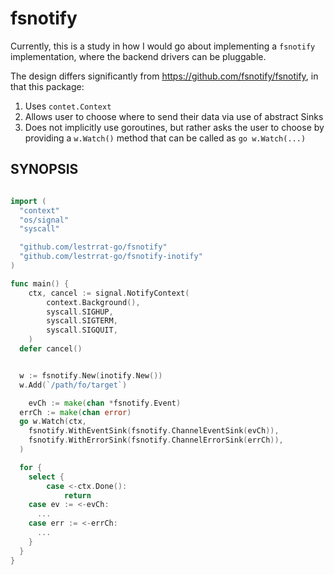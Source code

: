 fsnotify
========

Currently, this is a study in how I would go about implementing a `fsnotify`
implementation, where the backend drivers can be pluggable.

The design differs significantly from https://github.com/fsnotify/fsnotify,
in that this package:

1. Uses `contet.Context`
2. Allows user to choose where to send their data via use of abstract Sinks
3. Does not implicitly use goroutines, but rather asks the user to choose by providing a `w.Watch()` method that can be called as `go w.Watch(...)`

## SYNOPSIS

```go

import (
  "context"
  "os/signal"
  "syscall"

  "github.com/lestrrat-go/fsnotify"
  "github.com/lestrrat-go/fsnotify-inotify"
)

func main() {
	ctx, cancel := signal.NotifyContext(
		context.Background(),
		syscall.SIGHUP,
		syscall.SIGTERM,
		syscall.SIGQUIT,
	)
  defer cancel()


  w := fsnotify.New(inotify.New())
  w.Add(`/path/fo/target`)

	evCh := make(chan *fsnotify.Event)
  errCh := make(chan error)
  go w.Watch(ctx, 
    fsnotify.WithEventSink(fsnotify.ChannelEventSink(evCh)),
    fsnotify.WithErrorSink(fsnotify.ChannelErrorSink(errCh)),
  )

  for {
    select {
		case <-ctx.Done():
			return
    case ev := <-evCh:
      ...
    case err := <-errCh:
      ...
    }
  }
}
```
